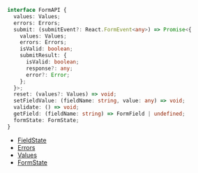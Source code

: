 ```typescript
interface FormAPI {
  values: Values;
  errors: Errors;
  submit: (submitEvent?: React.FormEvent<any>) => Promise<{
    values: Values;
    errors: Errors;
    isValid: boolean;
    submitResult: {
      isValid: boolean;
      response?: any;
      error?: Error;
    };
  }>;
  reset: (values?: Values) => void;
  setFieldValue: (fieldName: string, value: any) => void;
  validate: () => void;
  getField: (fieldName: string) => FormField | undefined;
  formState: FormState;
}
```

- [FieldState](./FieldState)
- [Errors](./Errors)
- [Values](./Values)
- [FormState](./FormState)
